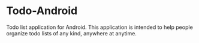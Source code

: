 # Todo-Android
Todo list application for Android. This application is intended to help people organize todo lists of any kind, anywhere at anytime.
